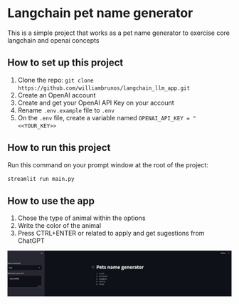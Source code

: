 # Langchain pet name generator

This is a simple project that works as a pet name generator to exercise core langchain and openai concepts

## How to set up this project

1. Clone the repo: ``git clone https://github.com/williambrunos/langchain_llm_app.git``
2. Create an OpenAI account
3. Create and get your OpenAI API Key on your account
4. Rename `.env.example` file to `.env`
5. On the `.env` file, create a variable named `OPENAI_API_KEY = "<<YOUR_KEY>>`

## How to run this project

Run this command on your prompt window at the root of the project:

````Bash
streamlit run main.py
````

## How to use the app

1. Chose the type of animal within the options
2. Write the color of the animal
3. Press CTRL+ENTER or related to apply and get sugestions from ChatGPT

![alt text](image.png)

